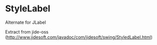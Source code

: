 # StyleLabel

Alternate for JLabel

Extract from jide-oss (http://www.jidesoft.com/javadoc/com/jidesoft/swing/StyledLabel.html)
